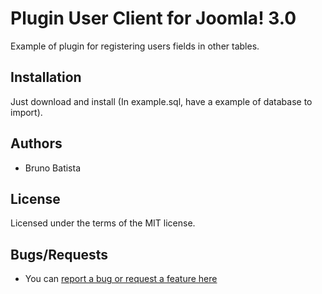 Plugin User Client for Joomla! 3.0
==================================

Example of plugin for registering users fields in other tables.

## Installation

Just download and install (In example.sql, have a example of database to import).

## Authors

* Bruno Batista

## License

Licensed under the terms of the MIT license.

## Bugs/Requests

* You can [report a bug or request a feature here](http://github.com/joomlapro/plg_user_client/issues)